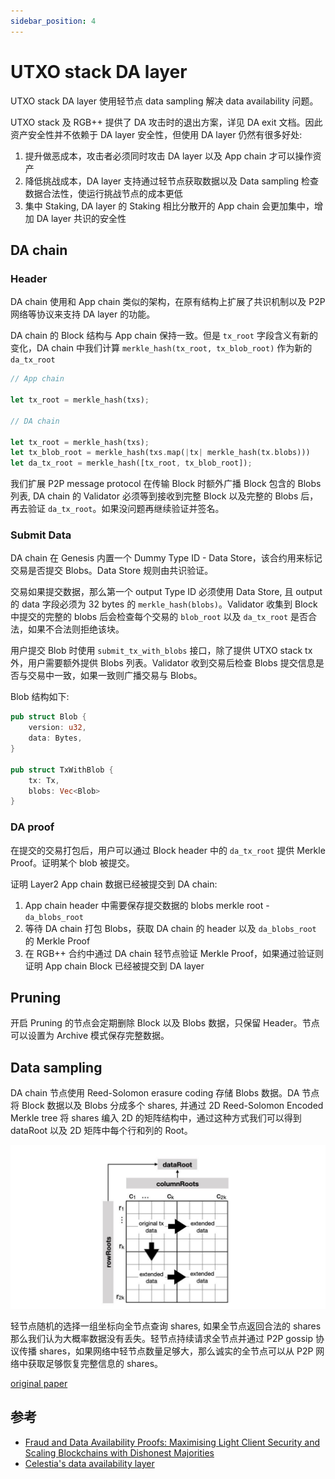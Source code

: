 ```yaml
---
sidebar_position: 4
---
```


# UTXO stack DA layer

UTXO stack DA layer 使用轻节点 data sampling 解决 data availability 问题。

UTXO stack 及 RGB++ 提供了 DA 攻击时的退出方案，详见 DA exit 文档。因此资产安全性并不依赖于 DA layer 安全性，但使用 DA layer 仍然有很多好处:

1. 提升做恶成本，攻击者必须同时攻击 DA layer 以及 App chain 才可以操作资产
2. 降低挑战成本，DA layer 支持通过轻节点获取数据以及 Data sampling 检查数据合法性，使运行挑战节点的成本更低
3. 集中 Staking, DA layer 的 Staking 相比分散开的 App chain 会更加集中，增加 DA layer 共识的安全性

## DA chain

### Header

DA chain 使用和 App chain 类似的架构，在原有结构上扩展了共识机制以及 P2P 网络等协议来支持 DA layer 的功能。

DA chain 的 Block 结构与 App chain 保持一致。但是 `tx_root` 字段含义有新的变化，DA chain 中我们计算 `merkle_hash(tx_root, tx_blob_root)` 作为新的 `da_tx_root`

``` rust
// App chain

let tx_root = merkle_hash(txs);

// DA chain

let tx_root = merkle_hash(txs);
let tx_blob_root = merkle_hash(txs.map(|tx| merkle_hash(tx.blobs)))
let da_tx_root = merkle_hash([tx_root, tx_blob_root]);
```

我们扩展 P2P message protocol 在传输 Block 时额外广播 Block 包含的 Blobs 列表, DA chain 的 Validator 必须等到接收到完整 Block 以及完整的 Blobs 后，再去验证 `da_tx_root`。如果没问题再继续验证并签名。


### Submit Data

DA chain 在 Genesis 内置一个 Dummy Type ID - Data Store，该合约用来标记交易是否提交 Blobs。Data Store 规则由共识验证。

交易如果提交数据，那么第一个 output Type ID 必须使用 Data Store, 且 output 的 data 字段必须为 32 bytes 的 `merkle_hash(blobs)`。Validator 收集到 Block 中提交的完整的 blobs 后会检查每个交易的 `blob_root` 以及 `da_tx_root` 是否合法，如果不合法则拒绝该块。

用户提交 Blob 时使用 `submit_tx_with_blobs` 接口，除了提供 UTXO stack tx 外，用户需要额外提供 Blobs 列表。Validator 收到交易后检查 Blobs 提交信息是否与交易中一致，如果一致则广播交易与 Blobs。

Blob 结构如下:

``` rust
pub struct Blob {
    version: u32,
    data: Bytes,
}

pub struct TxWithBlob {
    tx: Tx,
    blobs: Vec<Blob>
}
```

### DA proof

在提交的交易打包后，用户可以通过 Block header 中的 `da_tx_root` 提供 Merkle Proof。证明某个 blob 被提交。

证明 Layer2 App chain 数据已经被提交到 DA chain:

1. App chain header 中需要保存提交数据的 blobs merkle root - `da_blobs_root`
2. 等待 DA chain 打包 Blobs，获取 DA chain 的 header 以及 `da_blobs_root` 的 Merkle Proof
3. 在 RGB++ 合约中通过 DA chain 轻节点验证 Merkle Proof，如果通过验证则证明 App chain Block 已经被提交到 DA layer

## Pruning

开启 Pruning 的节点会定期删除 Block 以及 Blobs 数据，只保留 Header。节点可以设置为 Archive 模式保存完整数据。

## Data sampling

DA chain 节点使用 Reed-Solomon erasure coding 存储 Blobs 数据。DA 节点将 Block 数据以及 Blobs 分成多个 shares, 并通过 2D Reed-Solomon Encoded Merkle tree 将 shares 编入 2D 的矩阵结构中，通过这种方式我们可以得到 dataRoot 以及 2D 矩阵中每个行和列的 Root。

![2D Reed-Solomon Encoded Merkle tree](/img/da-layer/2D-Reed-Solomon-Encoded-Merkle-tree.jpeg)

轻节点随机的选择一组坐标向全节点查询 shares, 如果全节点返回合法的 shares 那么我们认为大概率数据没有丢失。轻节点持续请求全节点并通过 P2P gossip 协议传播 shares，如果网络中轻节点数量足够大，那么诚实的全节点可以从 P2P 网络中获取足够恢复完整信息的 shares。

[original paper](https://arxiv.org/abs/1809.09044)

## 参考

* [Fraud and Data Availability Proofs: Maximising Light Client Security and Scaling Blockchains with Dishonest Majorities](https://arxiv.org/abs/1809.09044)
* [Celestia's data availability layer](https://docs.celestia.org/learn/how-celestia-works/data-availability-layer)
